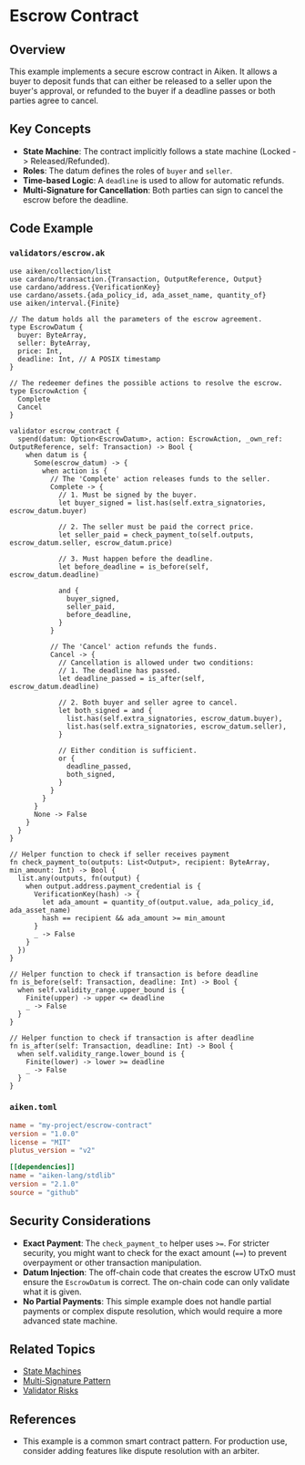 # Escrow Contract

## Overview

This example implements a secure escrow contract in Aiken. It allows a buyer to deposit funds that can either be released to a seller upon the buyer's approval, or refunded to the buyer if a deadline passes or both parties agree to cancel.

## Key Concepts

- **State Machine**: The contract implicitly follows a state machine (Locked -> Released/Refunded).
- **Roles**: The datum defines the roles of `buyer` and `seller`.
- **Time-based Logic**: A `deadline` is used to allow for automatic refunds.
- **Multi-Signature for Cancellation**: Both parties can sign to cancel the escrow before the deadline.

## Code Example

### `validators/escrow.ak`

```aiken
use aiken/collection/list
use cardano/transaction.{Transaction, OutputReference, Output}
use cardano/address.{VerificationKey}
use cardano/assets.{ada_policy_id, ada_asset_name, quantity_of}
use aiken/interval.{Finite}

// The datum holds all the parameters of the escrow agreement.
type EscrowDatum {
  buyer: ByteArray,
  seller: ByteArray,
  price: Int,
  deadline: Int, // A POSIX timestamp
}

// The redeemer defines the possible actions to resolve the escrow.
type EscrowAction {
  Complete
  Cancel
}

validator escrow_contract {
  spend(datum: Option<EscrowDatum>, action: EscrowAction, _own_ref: OutputReference, self: Transaction) -> Bool {
    when datum is {
      Some(escrow_datum) -> {
        when action is {
          // The 'Complete' action releases funds to the seller.
          Complete -> {
            // 1. Must be signed by the buyer.
            let buyer_signed = list.has(self.extra_signatories, escrow_datum.buyer)

            // 2. The seller must be paid the correct price.
            let seller_paid = check_payment_to(self.outputs, escrow_datum.seller, escrow_datum.price)

            // 3. Must happen before the deadline.
            let before_deadline = is_before(self, escrow_datum.deadline)

            and {
              buyer_signed,
              seller_paid,
              before_deadline,
            }
          }

          // The 'Cancel' action refunds the funds.
          Cancel -> {
            // Cancellation is allowed under two conditions:
            // 1. The deadline has passed.
            let deadline_passed = is_after(self, escrow_datum.deadline)

            // 2. Both buyer and seller agree to cancel.
            let both_signed = and {
              list.has(self.extra_signatories, escrow_datum.buyer),
              list.has(self.extra_signatories, escrow_datum.seller),
            }

            // Either condition is sufficient.
            or {
              deadline_passed,
              both_signed,
            }
          }
        }
      }
      None -> False
    }
  }
}

// Helper function to check if seller receives payment
fn check_payment_to(outputs: List<Output>, recipient: ByteArray, min_amount: Int) -> Bool {
  list.any(outputs, fn(output) {
    when output.address.payment_credential is {
      VerificationKey(hash) -> {
        let ada_amount = quantity_of(output.value, ada_policy_id, ada_asset_name)
        hash == recipient && ada_amount >= min_amount
      }
      _ -> False
    }
  })
}

// Helper function to check if transaction is before deadline
fn is_before(self: Transaction, deadline: Int) -> Bool {
  when self.validity_range.upper_bound is {
    Finite(upper) -> upper <= deadline
    _ -> False
  }
}

// Helper function to check if transaction is after deadline
fn is_after(self: Transaction, deadline: Int) -> Bool {
  when self.validity_range.lower_bound is {
    Finite(lower) -> lower >= deadline
    _ -> False
  }
}
```

### `aiken.toml`

```toml
name = "my-project/escrow-contract"
version = "1.0.0"
license = "MIT"
plutus_version = "v2"

[[dependencies]]
name = "aiken-lang/stdlib"
version = "2.1.0"
source = "github"
```

## Security Considerations

- **Exact Payment**: The `check_payment_to` helper uses `>=`. For stricter security, you might want to check for the exact amount (`==`) to prevent overpayment or other transaction manipulation.
- **Datum Injection**: The off-chain code that creates the escrow UTxO must ensure the `EscrowDatum` is correct. The on-chain code can only validate what it is given.
- **No Partial Payments**: This simple example does not handle partial payments or complex dispute resolution, which would require a more advanced state machine.

## Related Topics

- [State Machines](../patterns/state-machines.md)
- [Multi-Signature Pattern](../patterns/multisig.md)
- [Validator Risks](../security/validator-risks.md)

## References

- This example is a common smart contract pattern. For production use, consider adding features like dispute resolution with an arbiter.
